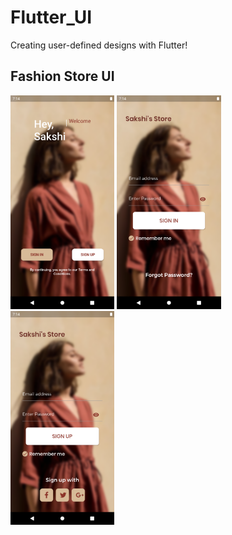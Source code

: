 # Flutter_UI
Creating user-defined designs with Flutter!

## Fashion Store UI
<img src="Fashion_Store_UI/Screenshots/pic1.png" width="33%"> <img src="Fashion_Store_UI/Screenshots/pic2.png" width="33%"> <img src="Fashion_Store_UI/Screenshots/pic3.png" width="33%">
